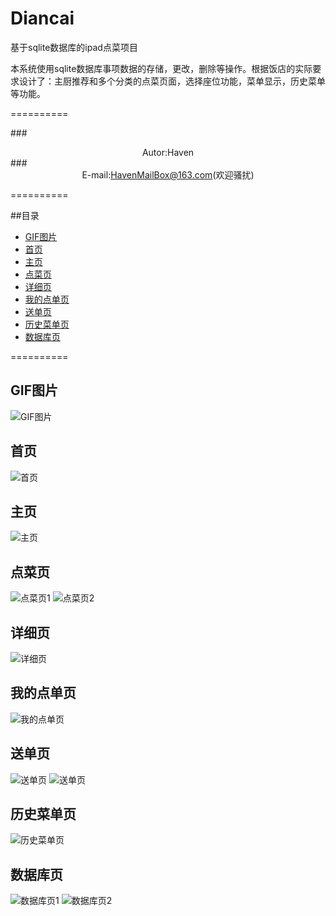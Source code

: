 # Diancai
基于sqlite数据库的ipad点菜项目

本系统使用sqlite数据库事项数据的存储，更改，删除等操作。根据饭店的实际要求设计了：主厨推荐和多个分类的点菜页面，选择座位功能，菜单显示，历史菜单等功能。

==========

###<div align = center>Autor:Haven</div>
###<div align = center>E-mail:HavenMailBox@163.com(欢迎骚扰)</div>

==========

##目录

* [GIF图片](#GIF图片)
* [首页](#首页)
* [主页](#主页)
* [点菜页](#点菜页)
* [详细页](#详细页)
* [我的点单页](#我的点单页)
* [送单页](#送单页)
* [历史菜单页](#历史菜单页)
* [数据库页](#数据库页)

==========

GIF图片
----------

![GIF图片](DianCai.gif)

首页
----------

![首页](DC_souuye.png)

主页
----------

![主页](DC_zhuye.png)

点菜页
----------

![点菜页1](DC_diancaiye1.png)
![点菜页2](DC_diancaiye2.png)

详细页
----------

![详细页](DC_xiangxi.png)

我的点单页
----------

![我的点单页](DC_wodediandan.png)

送单页
----------

![送单页](DC_songdan.png)
![送单页](DC_sdSuccess.png)

历史菜单页
----------

![历史菜单页](DC_lishicaidan.png)

数据库页
----------

![数据库页1](DC_sqlite1.png)
![数据库页2](DC_sqlite2.png)










